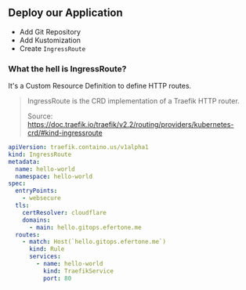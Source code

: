 ## Deploy our Application

* Add Git Repository
* Add Kustomization
* Create `IngressRoute`

### What the hell is IngressRoute?

It's a Custom Resource Definition to define HTTP routes.

> IngressRoute is the CRD implementation of a Traefik HTTP router.
>
> Source: https://doc.traefik.io/traefik/v2.2/routing/providers/kubernetes-crd/#kind-ingressroute

```yaml
apiVersion: traefik.containo.us/v1alpha1
kind: IngressRoute
metadata:
  name: hello-world
  namespace: hello-world
spec:
  entryPoints:
    - websecure
  tls:
    certResolver: cloudflare
    domains:
      - main: hello.gitops.efertone.me
  routes:
    - match: Host(`hello.gitops.efertone.me`)
      kind: Rule
      services:
        - name: hello-world
          kind: TraefikService
          port: 80
```
